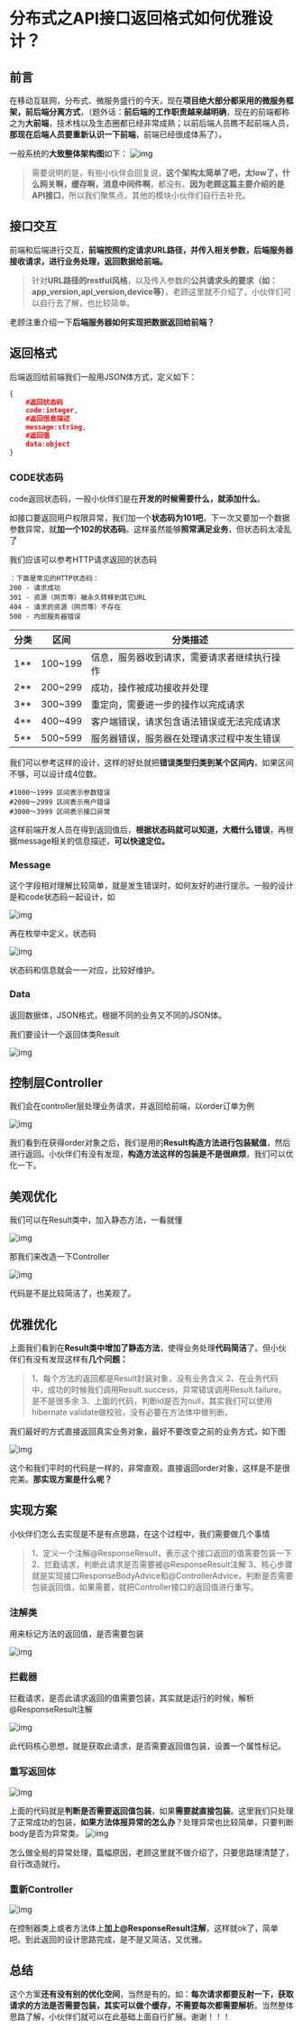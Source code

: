 # 分布式之API接口返回格式如何优雅设计？

## 前言

在移动互联网，分布式、微服务盛行的今天，现在**项目绝大部分都采用的微服务框架，前后端分离方式**，（题外话：**前后端的工作职责越来越明确**，现在的前端都称之为**大前端**，技术栈以及生态圈都已经非常成熟；以前后端人员瞧不起前端人员，**那现在后端人员要重新认识一下前端**，前端已经很成体系了）。

一般系统的**大致整体架构图**如下：
 ![img](https:////upload-images.jianshu.io/upload_images/15590149-149dcc6ad29c942c.png?imageMogr2/auto-orient/strip%7CimageView2/2/w/1000/format/webp)

> 需要说明的是，有些小伙伴会回复说，**这个架构太简单了吧，太low了，什么网关啊，缓存啊，消息中间件啊**，都没有。**因为老顾这篇主要介绍的是API接口**，所以我们聚焦点，其他的模块小伙伴们自行去补充。

## 接口交互

前端和后端进行交互，**前端按照约定请求URL路径，并传入相关参数，后端服务器接收请求，进行业务处理，返回数据给前端。**

> 针对**URL路径的restful风格**，以及传入参数的**公共请求头的要求（如：app_version,api_version,device等）**，老顾这里就不介绍了，小伙伴们可以自行去了解，也比较简单。

老顾注重介绍一下**后端服务器如何实现把数据返回给前端？**

## 返回格式

后端返回给前端我们一般用JSON体方式，定义如下：

```json
{
    #返回状态码
    code:integer,       
    #返回信息描述
    message:string,
    #返回值
    data:object
}
```

### CODE状态码

code返回状态码，一般小伙伴们是在**开发的时候需要什么，就添加什么**。

如接口要返回用户权限异常，我们加一个**状态码为101吧**，下一次又要加一个数据参数异常，就**加一个102的状态码**。这样虽然能够**照常满足业务**，但状态码太凌乱了

我们应该可以参考HTTP请求返回的状态码

```
：下面是常见的HTTP状态码：
200 - 请求成功
301 - 资源（网页等）被永久转移到其它URL
404 - 请求的资源（网页等）不存在
500 - 内部服务器错误
```

| 分类 | 区间    | 分类描述                                     |
| ---- | ------- | -------------------------------------------- |
| 1**  | 100~199 | 信息，服务器收到请求，需要请求者继续执行操作 |
| 2**  | 200~299 | 成功，操作被成功接收并处理                   |
| 3**  | 300~399 | 重定向，需要进一步的操作以完成请求           |
| 4**  | 400~499 | 客户端错误，请求包含语法错误或无法完成请求   |
| 5**  | 500~599 | 服务器错误，服务器在处理请求过程中发生错误   |

我们可以参考这样的设计，这样的好处就把**错误类型归类到某个区间内**，如果区间不够，可以设计成4位数。

```
#1000～1999 区间表示参数错误
#2000～2999 区间表示用户错误
#3000～3999 区间表示接口异常
```

这样前端开发人员在得到返回值后，**根据状态码就可以知道，大概什么错误**，再根据message相关的信息描述，**可以快速定位。**

### Message

这个字段相对理解比较简单，就是发生错误时，如何友好的进行提示。一般的设计是和code状态码一起设计，如

![img](https:////upload-images.jianshu.io/upload_images/15590149-3e4aaa6bc7ca4539.png?imageMogr2/auto-orient/strip%7CimageView2/2/w/1000/format/webp)



再在枚举中定义，状态码

![img](https:////upload-images.jianshu.io/upload_images/15590149-6e2c08bfbda973de.png?imageMogr2/auto-orient/strip%7CimageView2/2/w/1000/format/webp)

状态码和信息就会一一对应，比较好维护。

### Data

返回数据体，JSON格式，根据不同的业务又不同的JSON体。

我们要设计一个返回体类Result

![img](https:////upload-images.jianshu.io/upload_images/15590149-a1e0f8fcb404c270.png?imageMogr2/auto-orient/strip%7CimageView2/2/w/1000/format/webp)

## 控制层Controller

我们会在controller层处理业务请求，并返回给前端，以order订单为例

![img](https:////upload-images.jianshu.io/upload_images/15590149-c9b07503a539472a.png?imageMogr2/auto-orient/strip%7CimageView2/2/w/1000/format/webp)

我们看到在获得order对象之后，我们是用的**Result构造方法进行包装赋值**，然后进行返回。小伙伴们有没有发现，**构造方法这样的包装是不是很麻烦**，我们可以优化一下。

## 美观优化

我们可以在Result类中，加入静态方法，一看就懂

![img](https:////upload-images.jianshu.io/upload_images/15590149-bf1866db9a6842da.png?imageMogr2/auto-orient/strip%7CimageView2/2/w/1000/format/webp)

那我们来改造一下Controller

![img](https:////upload-images.jianshu.io/upload_images/15590149-5578cb376f169c0d.png?imageMogr2/auto-orient/strip%7CimageView2/2/w/1000/format/webp)

代码是不是比较简洁了，也美观了。

## 优雅优化

上面我们看到在**Result类中增加了静态方法**，使得业务处理**代码简洁**了。但小伙伴们有没有发现这样有**几个问题：**

> 1、每个方法的返回都是Result封装对象，没有业务含义
>  2、在业务代码中，成功的时候我们调用Result.success，异常错误调用Result.failure。是不是很多余
>  3、上面的代码，判断id是否为null，其实我们可以使用hibernate validate做校验，没有必要在方法体中做判断。

我们最好的方式直接返回真实业务对象，最好不要改变之前的业务方式，如下图

![img](https:////upload-images.jianshu.io/upload_images/15590149-9295b3b7fc50d45c.png?imageMogr2/auto-orient/strip%7CimageView2/2/w/1000/format/webp)

这个和我们平时的代码是一样的，非常直观，直接返回order对象，这样是不是很完美。**那实现方案是什么呢？**

## 实现方案

小伙伴们怎么去实现是不是有点思路，在这个过程中，我们需要做几个事情

> 1、定义一个注解@ResponseResult，表示这个接口返回的值需要包装一下
>  2、拦截请求，判断此请求是否需要被@ResponseResult注解
>  3、核心步骤就是实现接口ResponseBodyAdvice和@ControllerAdvice，判断是否需要包装返回值，如果需要，就把Controller接口的返回值进行重写。

### 注解类

用来标记方法的返回值，是否需要包装

![img](https:////upload-images.jianshu.io/upload_images/15590149-425368a1515ff942.png?imageMogr2/auto-orient/strip%7CimageView2/2/w/836/format/webp)

### 拦截器

拦截请求，是否此请求返回的值需要包装，其实就是运行的时候，解析@ResponseResult注解

![img](https:////upload-images.jianshu.io/upload_images/15590149-fca5d507678ea8b0.png?imageMogr2/auto-orient/strip%7CimageView2/2/w/1000/format/webp)

此代码核心思想，就是获取此请求，是否需要返回值包装，设置一个属性标记。

### 重写返回体

![img](https:////upload-images.jianshu.io/upload_images/15590149-0720974987637d35.png?imageMogr2/auto-orient/strip%7CimageView2/2/w/1000/format/webp)

上面的代码就是**判断是否需要返回值包装**，如果**需要就直接包装**。这里我们只处理了正常成功的包装，**如果方法体报异常的怎么办**？处理异常也比较简单，只要判断body是否为异常类。
 ![img](https:////upload-images.jianshu.io/upload_images/15590149-80c9c1c23173e5b5.png?imageMogr2/auto-orient/strip%7CimageView2/2/w/1000/format/webp)

怎么做全局的异常处理，篇幅原因，老顾这里就不做介绍了，只要思路理清楚了，自行改造就行。

### 重新Controller

![img](https:////upload-images.jianshu.io/upload_images/15590149-b4a72fec14657f89.png?imageMogr2/auto-orient/strip%7CimageView2/2/w/1000/format/webp)

在控制器类上或者方法体上**加上@ResponseResult注解**，这样就ok了，简单吧。到此返回的设计思路完成，是不是又简洁，又优雅。

## 总结

这个方案**还有没有别的优化空间**，当然是有的。如：**每次请求都要反射一下，获取请求的方法是否需要包装，其实可以做个缓存，不需要每次都需要解析**。当然整体思路了解，小伙伴们就可以在此基础上面自行扩展。谢谢！！！